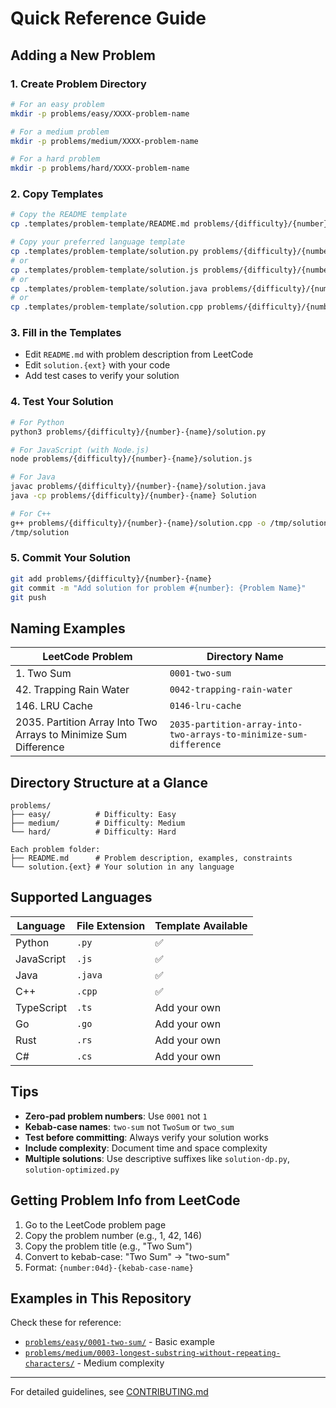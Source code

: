 # Quick Reference Guide

## Adding a New Problem

### 1. Create Problem Directory

```bash
# For an easy problem
mkdir -p problems/easy/XXXX-problem-name

# For a medium problem  
mkdir -p problems/medium/XXXX-problem-name

# For a hard problem
mkdir -p problems/hard/XXXX-problem-name
```

### 2. Copy Templates

```bash
# Copy the README template
cp .templates/problem-template/README.md problems/{difficulty}/{number}-{name}/

# Copy your preferred language template
cp .templates/problem-template/solution.py problems/{difficulty}/{number}-{name}/
# or
cp .templates/problem-template/solution.js problems/{difficulty}/{number}-{name}/
# or
cp .templates/problem-template/solution.java problems/{difficulty}/{number}-{name}/
# or
cp .templates/problem-template/solution.cpp problems/{difficulty}/{number}-{name}/
```

### 3. Fill in the Templates

- Edit `README.md` with problem description from LeetCode
- Edit `solution.{ext}` with your code
- Add test cases to verify your solution

### 4. Test Your Solution

```bash
# For Python
python3 problems/{difficulty}/{number}-{name}/solution.py

# For JavaScript (with Node.js)
node problems/{difficulty}/{number}-{name}/solution.js

# For Java
javac problems/{difficulty}/{number}-{name}/solution.java
java -cp problems/{difficulty}/{number}-{name} Solution

# For C++
g++ problems/{difficulty}/{number}-{name}/solution.cpp -o /tmp/solution
/tmp/solution
```

### 5. Commit Your Solution

```bash
git add problems/{difficulty}/{number}-{name}
git commit -m "Add solution for problem #{number}: {Problem Name}"
git push
```

## Naming Examples

| LeetCode Problem | Directory Name |
|-----------------|----------------|
| 1. Two Sum | `0001-two-sum` |
| 42. Trapping Rain Water | `0042-trapping-rain-water` |
| 146. LRU Cache | `0146-lru-cache` |
| 2035. Partition Array Into Two Arrays to Minimize Sum Difference | `2035-partition-array-into-two-arrays-to-minimize-sum-difference` |

## Directory Structure at a Glance

```
problems/
├── easy/          # Difficulty: Easy
├── medium/        # Difficulty: Medium  
└── hard/          # Difficulty: Hard

Each problem folder:
├── README.md      # Problem description, examples, constraints
└── solution.{ext} # Your solution in any language
```

## Supported Languages

| Language | File Extension | Template Available |
|----------|---------------|-------------------|
| Python | `.py` | ✅ |
| JavaScript | `.js` | ✅ |
| Java | `.java` | ✅ |
| C++ | `.cpp` | ✅ |
| TypeScript | `.ts` | Add your own |
| Go | `.go` | Add your own |
| Rust | `.rs` | Add your own |
| C# | `.cs` | Add your own |

## Tips

- **Zero-pad problem numbers**: Use `0001` not `1`
- **Kebab-case names**: `two-sum` not `TwoSum` or `two_sum`
- **Test before committing**: Always verify your solution works
- **Include complexity**: Document time and space complexity
- **Multiple solutions**: Use descriptive suffixes like `solution-dp.py`, `solution-optimized.py`

## Getting Problem Info from LeetCode

1. Go to the LeetCode problem page
2. Copy the problem number (e.g., 1, 42, 146)
3. Copy the problem title (e.g., "Two Sum")
4. Convert to kebab-case: "Two Sum" → "two-sum"
5. Format: `{number:04d}-{kebab-case-name}`

## Examples in This Repository

Check these for reference:
- [`problems/easy/0001-two-sum/`](problems/easy/0001-two-sum/) - Basic example
- [`problems/medium/0003-longest-substring-without-repeating-characters/`](problems/medium/0003-longest-substring-without-repeating-characters/) - Medium complexity

---

For detailed guidelines, see [CONTRIBUTING.md](CONTRIBUTING.md)
